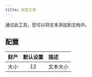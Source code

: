 ```yaml
---
title: 标签工具
---
```


通过此工具，您可以将文本添加到文档中。

## 配置

| 财产 | 默认设置 | 描述   |
| -: | :--: | :--- |
| 大小 |  12  | 文本大小 |

